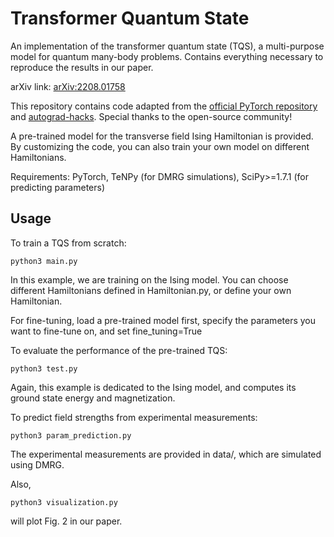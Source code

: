 # Transformer Quantum State
An implementation of the transformer quantum state (TQS), a multi-purpose model for quantum many-body problems. Contains everything necessary to reproduce the results in our paper.

arXiv link: [arXiv:2208.01758](https://arxiv.org/abs/2208.01758)

This repository contains code adapted from the [official PyTorch repository](https://github.com/pytorch/pytorch) and [autograd-hacks](https://github.com/cybertronai/autograd-hacks). Special thanks to the open-source community! 

A pre-trained model for the transverse field Ising Hamiltonian is provided. By customizing the code, you can also train your own model on different Hamiltonians. 

Requirements: PyTorch, TeNPy (for DMRG simulations), SciPy>=1.7.1 (for predicting parameters)

## Usage
To train a TQS from scratch:
```
python3 main.py
```
In this example, we are training on the Ising model. You can choose different Hamiltonians defined in Hamiltonian.py, or define your own Hamiltonian.

For fine-tuning, load a pre-trained model first, specify the parameters you want to fine-tune on, and set fine_tuning=True

To evaluate the performance of the pre-trained TQS:
```
python3 test.py
```
Again, this example is dedicated to the Ising model, and computes its ground state energy and magnetization. 

To predict field strengths from experimental measurements:
```
python3 param_prediction.py
```
The experimental measurements are provided in data/, which are simulated using DMRG. 

Also, 
```
python3 visualization.py
```
will plot Fig. 2 in our paper. 
